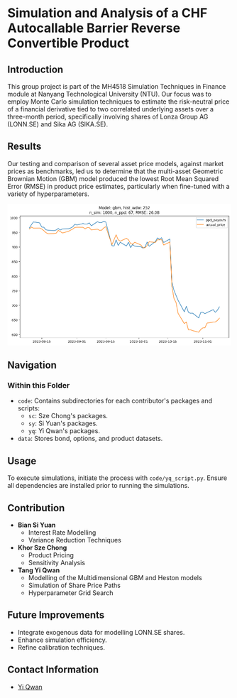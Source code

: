 # Simulation and Analysis of a CHF Autocallable Barrier Reverse Convertible Product

## Introduction
This group project is part of the MH4518 Simulation Techniques in Finance module at Nanyang Technological University (NTU). Our focus was to employ Monte Carlo simulation techniques to estimate the risk-neutral price of a financial derivative tied to two correlated underlying assets over a three-month period, specifically involving shares of Lonza Group AG (LONN.SE) and Sika AG (SIKA.SE).

## Results
Our testing and comparison of several asset price models, against market prices as benchmarks, led us to determine that the multi-asset Geometric Brownian Motion (GBM) model produced the lowest Root Mean Squared Error (RMSE) in product price estimates, particularly when fine-tuned with a variety of hyperparameters.

![Product Price using GBM](img/gbm_20231114_092701_252_1000_67.png)

## Navigation
### Within this Folder
- `code`: Contains subdirectories for each contributor's packages and scripts:
    - `sc`: Sze Chong's packages.
    - `sy`: Si Yuan's packages.
    - `yq`: Yi Qwan's packages.
- `data`: Stores bond, options, and product datasets.

## Usage
To execute simulations, initiate the process with `code/yq_script.py`. Ensure all dependencies are installed prior to running the simulations.

## Contribution
- **Bian Si Yuan**
    - Interest Rate Modelling
    - Variance Reduction Techniques
- **Khor Sze Chong**
    - Product Pricing
    - Sensitivity Analysis
- **Tang Yi Qwan**
    - Modelling of the Multidimensional GBM and Heston models 
    - Simulation of Share Price Paths
    - Hyperparameter Grid Search

## Future Improvements
- Integrate exogenous data for modelling LONN.SE shares.
- Enhance simulation efficiency.
- Refine calibration techniques.

## Contact Information
- [Yi Qwan](mailto:yiqwan.hi@outlook.com)